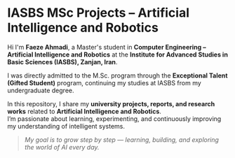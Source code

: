 # IASBS MSc Projects – Artificial Intelligence and Robotics

Hi 
I'm **Faeze Ahmadi**, a Master's student in **Computer Engineering – Artificial Intelligence and Robotics** at the **Institute for Advanced Studies in Basic Sciences (IASBS), Zanjan, Iran**.

I was directly admitted to the M.Sc. program through the **Exceptional Talent (Gifted Student)** program, continuing my studies at IASBS from my undergraduate degree.

In this repository, I share my **university projects, reports, and research works** related to **Artificial Intelligence and Robotics**.  
I’m passionate about learning, experimenting, and continuously improving my understanding of intelligent systems.

> *My goal is to grow step by step — learning, building, and exploring the world of AI every day.*

